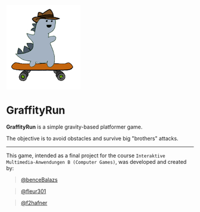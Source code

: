 <img src="https://raw.githubusercontent.com/f2hafner/GraffityRun/main/Graffity%20Run/Assets/Materials/AgentD.png" width="200px" align="middle"/>

# GraffityRun

**GraffityRun** is a simple gravity-based platformer game.

The objective is to avoid obstacles and survive big "brothers" attacks.

---

This game, intended as a final project for the course `Interaktive Multimedia-Anwendungen B (Computer Games)`, was developed and created by:

> [@benceBalazs](https://github.com/benceBalazs)

> [@fleur301](https://github.com/fleur301)

> [@f2hafner](https://github.com/f2hafner)

